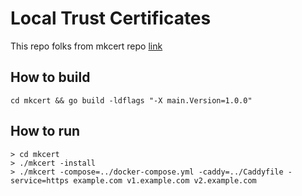 # Local Trust Certificates
This repo folks from mkcert repo [link](https://github.com/FiloSottile/mkcert)

## How to build
```
cd mkcert && go build -ldflags "-X main.Version=1.0.0"
```

## How to run
```
> cd mkcert
> ./mkcert -install
> ./mkcert -compose=../docker-compose.yml -caddy=../Caddyfile -service=https example.com v1.example.com v2.example.com 
```